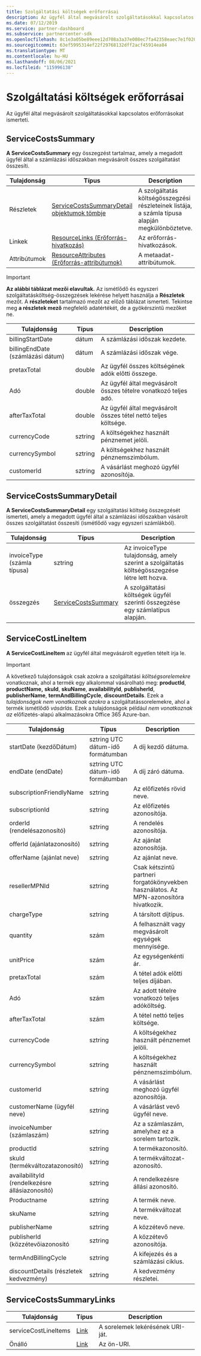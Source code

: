 ```yaml
---
title: Szolgáltatási költségek erőforrásai
description: Az ügyfél által megvásárolt szolgáltatásokkal kapcsolatos erőforrásokat ismerteti.
ms.date: 07/12/2019
ms.service: partner-dashboard
ms.subservice: partnercenter-sdk
ms.openlocfilehash: 8c1e3a05be89eee12d708a3a37e008ec7fa42358eaec7e1f020aaa47e44b452c
ms.sourcegitcommit: 63ef5995314ef22f29768132dff2acf45914ea84
ms.translationtype: MT
ms.contentlocale: hu-HU
ms.lasthandoff: 08/06/2021
ms.locfileid: "115996138"
---
```

# <a name="service-costs-resources"></a>Szolgáltatási költségek erőforrásai

Az ügyfél által megvásárolt szolgáltatásokkal kapcsolatos erőforrásokat ismerteti.

## <a name="servicecostssummary"></a>ServiceCostsSummary

**A ServiceCostsSummary** egy összegzést tartalmaz, amely a megadott ügyfél által a számlázási időszakban megvásárolt összes szolgáltatást összesíti.

| Tulajdonság | Típus | Description |
| -------- | ---- | ----------- |
| Részletek | [ServiceCostsSummaryDetail objektumok tömbje](#servicecostssummarydetail) | A szolgáltatás költségösszegzési részleteinek listája, a számla típusa alapján megkülönböztetve.|
| Linkek | [ResourceLinks (Erőforrás-hivatkozás)](utility-resources.md#resourcelinks) | Az erőforrás-hivatkozások. |
| Attribútumok | [ResourceAttributes (Erőforrás-attribútumok)](utility-resources.md#resourceattributes) | A metaadat-attribútumok. |

> [!IMPORTANT]
> **Az alábbi táblázat mezői elavultak.** Az ismétlődő és egyszeri szolgáltatásköltség-összegzések lekérése helyett használja a **Részletek** mezőt. A **részleteket** tartalmazó mezőt az előző táblázat ismerteti. Tekintse meg **a részletek mező** megfelelő adatértékét, de a gyökérszintű mezőket ne.

| Tulajdonság | Típus | Description |
| -------- | ---- | ----------- |
| billingStartDate | dátum | A számlázási időszak kezdete. |
| billingEndDate (számlázási dátum) | dátum | A számlázási időszak vége. |
| pretaxTotal | double | Az ügyfél összes költségének adók előtti összege. |
| Adó  | double | Az ügyfél által megvásárolt összes tételre vonatkozó teljes adó. |
| afterTaxTotal | double | Az ügyfél által megvásárolt összes tétel nettó teljes költsége. |
| currencyCode | sztring | A költségekhez használt pénznemet jelöli. |
| currencySymbol | sztring | A költségekhez használt pénznemszimbólum. |
| customerId | sztring | A vásárlást meghozó ügyfél azonosítója. |

## <a name="servicecostssummarydetail"></a>ServiceCostsSummaryDetail

**A ServiceCostsSummaryDetail** egy szolgáltatási költség összegzését ismerteti, amely a megadott ügyfél által a számlázási időszakban vásárolt összes szolgáltatást összesíti (ismétlődő vagy egyszeri számlákból).

| Tulajdonság | Típus | Description |
| -------- | ---- | ----------- |
| invoiceType (számla típusa) | sztring | Az invoiceType tulajdonság, amely szerint a szolgáltatás költségösszegzése létre lett hozva. |
| összegzés | [ServiceCostsSummary](#servicecostssummary) | A szolgáltatási költségek ügyfél szerinti összegzése egy számlatípus alapján. |

## <a name="servicecostlineitem"></a>ServiceCostLineItem

**A ServiceCostLineItem** az ügyfél által megvásárolt egyetlen tételt írja le.

> [!IMPORTANT]
> A következő  tulajdonságok csak azokra a szolgáltatási *költségsorelemekre* vonatkoznak, ahol a termék egy alkalommal vásárolható meg: **productId**, **productName,** **skuId**, **skuName**, **availabilityId**, **publisherId**, **publisherName**, **termAndBillingCycle**, **discountDetails**. Ezek a *tulajdonságok nem vonatkoznak azokra* a szolgáltatássorelemekre, ahol a termék ismétlődő *vásárlás.* Ezek a tulajdonságok például *nem vonatkoznak az* előfizetés-alapú alkalmazásokra Office 365 Azure-ban.

| Tulajdonság                 | Típus                           | Description                                                          |
|--------------------------|--------------------------------|----------------------------------------------------------------------|
| startDate (kezdőDátum)                | sztring UTC dátum-idő formátumban | A díj kezdő dátuma.                                       |
| endDate (endDate)                  | sztring UTC dátum-idő formátumban | A díj záró dátuma.                                         |
| subscriptionFriendlyName | sztring                         | Az előfizetés rövid neve.                              |
| subscriptionId           | sztring                         | Az előfizetés azonosítója.                                         |
| orderId (rendelésazonosító)                  | sztring                         | A rendelés azonosítója.                                                |
| offerId (ajánlatazonosító)                  | sztring                         | Az ajánlat azonosítója.                                                |
| offerName (ajánlat neve)                | sztring                         | Az ajánlat neve.                                                      |
| resellerMPNId            | sztring                         | Csak kétszintű partneri forgatókönyvekben használatos. Az MPN-azonosítóra hivatkozik. |
| chargeType               | sztring                         | A társított díjtípus.                                          |
| quantity                 | szám                         | A felhasznált vagy megvásárolt egységek mennyisége.                             |
| unitPrice                | szám                         | Az egységenkénti ár.                                                  |
| pretaxTotal              | szám                         | A tétel adók előtti teljes díjában.                         |
| Adó                      | szám                         | Az adott tételre vonatkozó teljes adóköltség.                         |
| afterTaxTotal            | szám                         | A tétel nettó teljes költsége.                                    |
| currencyCode             | sztring                         | A költségekhez használt pénznemet jelöli.                          |
| currencySymbol           | sztring                         | A költségekhez használt pénznemszimbólum.                              |
| customerId               | sztring                         | A vásárlást meghozó ügyfél azonosítója.                          |
| customerName (ügyfél neve)             | sztring                         | A vásárlást vevő ügyfél neve.                        |
| invoiceNumber (számlaszám)            | sztring                         | Az a számlaszám, amelyhez ez a sorelem tartozik.                   |
| productId                | sztring                         | A termékazonosító.                                              |
| skuId (termékváltozatazonosító)                    | sztring                         | A termékváltozat-azonosító.                                                  |
| availabilityId (rendelkezésre állásiazonosító)           | sztring                         | A rendelkezésre állási azonosító.                                         |
| Productname              | sztring                         | A termék neve.                                                    |
| skuName                  | sztring                         | A termékváltozat neve.                                                        |
| publisherName            | sztring                         | A közzétevő neve.                                                  |
| publisherId (közzétevőiazonosító              | sztring                         | A közzétevő azonosítója.                                            |
| termAndBillingCycle      | sztring                         | A kifejezés és a számlázási ciklus.                                          |
| discountDetails (részletek kedvezmény)          | sztring                         | A kedvezmény részletei.                                                |

## <a name="servicecostssummarylinks"></a>ServiceCostsSummaryLinks

| Tulajdonság             | Típus                               | Description                         |
|----------------------|------------------------------------|-------------------------------------|
| serviceCostLineItems | [Link](utility-resources.md#link) | A sorelemek lekérésének URI-ját. |
| Önálló                 | [Link](utility-resources.md#link) | Az ön-URI.                       |
